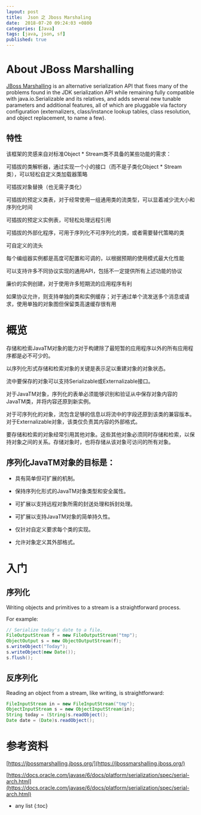 ```yaml
---
layout: post
title:  Json 之 Jboss Marshaling
date:  2018-07-20 09:24:03 +0800
categories: [Java]
tags: [java, json, sf]
published: true
---
```


# About JBoss Marshalling

[JBoss Marshalling](https://jbossmarshalling.jboss.org/) is an alternative serialization API that fixes many of the problems found in the JDK serialization API while remaining fully compatible with java.io.Serializable and its relatives, and adds several new tunable parameters and additional features, all of which are pluggable via factory configuration (externalizers, class/instance lookup tables, class resolution, and object replacement, to name a few).

## 特性

该框架的灵感来自对标准Object * Stream类不具备的某些功能的需求：

可插拔的类解析器，通过实现一个小的接口（而不是子类化Object * Stream类），可以轻松自定义类加载器策略

可插拔对象替换（也无需子类化）

可插拔的预定义类表，对于经常使用一组通用类的流类型，可以显着减少流大小和序列化时间

可插拔的预定义实例表，可轻松处理远程引用

可插拔的外部化程序，可用于序列化不可序列化的类，或者需要替代策略的类

可自定义的流头

每个编组器实例都是高度可配置和可调的，以根据预期的使用模式最大化性能

可以支持许多不同协议实现的通用API，包括不一定提供所有上述功能的协议

廉价的实例创建，对于使用许多短期流的应用程序有利

如果协议允许，则支持单独的类和实例缓存；对于通过单个流发送多个消息或请求，使用单独的对象图但保留类高速缓存很有用

# 概览

存储和检索JavaTM对象的能力对于构建除了最短暂的应用程序以外的所有应用程序都是必不可少的。

以序列化形式存储和检索对象的关键是表示足以重建对象的对象状态。

流中要保存的对象可以支持Serializable或Externalizable接口。

对于JavaTM对象，序列化的表单必须能够识别和验证从中保存对象内容的JavaTM类，并将内容还原到新实例。

对于可序列化的对象，流包含足够的信息以将流中的字段还原到该类的兼容版本。对于Externalizable对象，该类仅负责其内容的外部格式。

要存储和检索的对象经常引用其他对象。这些其他对象必须同时存储和检索，以保持对象之间的关系。存储对象时，也将存储从该对象可访问的所有对象。

## 序列化JavaTM对象的目标是：

- 具有简单但可扩展的机制。

- 保持序列化形式的JavaTM对象类型和安全属性。

- 可扩展以支持远程对象所需的封送处理和拆封处理。

- 可扩展以支持JavaTM对象的简单持久性。

- 仅针对自定义要求每个类的实现。

- 允许对象定义其外部格式。


# 入门

## 序列化

Writing objects and primitives to a stream is a straightforward process. 

For example:

```java
// Serialize today's date to a file.
FileOutputStream f = new FileOutputStream("tmp");
ObjectOutput s = new ObjectOutputStream(f);
s.writeObject("Today");
s.writeObject(new Date());
s.flush();
```

## 反序列化

Reading an object from a stream, like writing, is straightforward:

```java
FileInputStream in = new FileInputStream("tmp");
ObjectInputStream s = new ObjectInputStream(in);
String today = (String)s.readObject();
Date date = (Date)s.readObject();
```

# 参考资料

[https://jbossmarshalling.jboss.org/](https://jbossmarshalling.jboss.org/)

[https://docs.oracle.com/javase/6/docs/platform/serialization/spec/serial-arch.html](https://docs.oracle.com/javase/6/docs/platform/serialization/spec/serial-arch.html)

* any list
{:toc}
